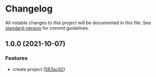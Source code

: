 # Changelog

All notable changes to this project will be documented in this file. See [standard-version](https://github.com/conventional-changelog/standard-version) for commit guidelines.

## 1.0.0 (2021-10-07)


### Features

* create project ([583ac92](https://github.com/anonymous-development-projects/js-logger/commit/583ac92797e207bd96318e223ef3be46c7c91047))
